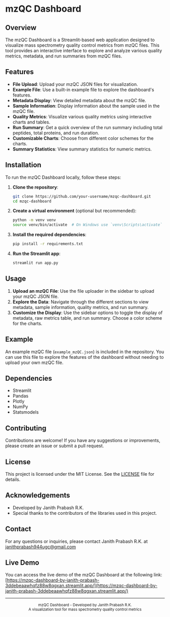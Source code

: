 # mzQC Dashboard

## Overview

The mzQC Dashboard is a Streamlit-based web application designed to visualize mass spectrometry quality control metrics from mzQC files. This tool provides an interactive interface to explore and analyze various quality metrics, metadata, and run summaries from mzQC files.

## Features

- **File Upload**: Upload your mzQC JSON files for visualization.
- **Example File**: Use a built-in example file to explore the dashboard's features.
- **Metadata Display**: View detailed metadata about the mzQC file.
- **Sample Information**: Display information about the sample used in the mzQC file.
- **Quality Metrics**: Visualize various quality metrics using interactive charts and tables.
- **Run Summary**: Get a quick overview of the run summary including total peptides, total proteins, and run duration.
- **Customizable Charts**: Choose from different color schemes for the charts.
- **Summary Statistics**: View summary statistics for numeric metrics.

## Installation

To run the mzQC Dashboard locally, follow these steps:

1. **Clone the repository**:
    ```bash
    git clone https://github.com/your-username/mzqc-dashboard.git
    cd mzqc-dashboard
    ```

2. **Create a virtual environment** (optional but recommended):
    ```bash
    python -m venv venv
    source venv/bin/activate  # On Windows use `venv\Scripts\activate`
    ```

3. **Install the required dependencies**:
    ```bash
    pip install -r requirements.txt
    ```

4. **Run the Streamlit app**:
    ```bash
    streamlit run app.py
    ```

## Usage

1. **Upload an mzQC File**: Use the file uploader in the sidebar to upload your mzQC JSON file.
2. **Explore the Data**: Navigate through the different sections to view metadata, sample information, quality metrics, and run summary.
3. **Customize the Display**: Use the sidebar options to toggle the display of metadata, raw metrics table, and run summary. Choose a color scheme for the charts.

## Example

An example mzQC file (`example_mzQC.json`) is included in the repository. You can use this file to explore the features of the dashboard without needing to upload your own mzQC file.

## Dependencies

- Streamlit
- Pandas
- Plotly
- NumPy
- Statsmodels

## Contributing

Contributions are welcome! If you have any suggestions or improvements, please create an issue or submit a pull request.

## License

This project is licensed under the MIT License. See the [LICENSE](LICENSE) file for details.

## Acknowledgements

- Developed by Janith Prabash R.K.
- Special thanks to the contributors of the libraries used in this project.

## Contact

For any questions or inquiries, please contact Janith Prabash R.K. at janithprabash944ugc@gmail.com

## Live Demo

You can access the live demo of the mzQC Dashboard at the following link:
[https://mzqc-dashboard-by-janith-prabash-3ddebeaawhqfz88w8qgxan.streamlit.app/](https://mzqc-dashboard-by-janith-prabash-3ddebeaawhqfz88w8qgxan.streamlit.app/)

---

<div style="text-align: center">
    <small>mzQC Dashboard - Developed by Janith Prabash R.K.</small>
    <br>
    <small>A visualization tool for mass spectrometry quality control metrics</small>
</div>
